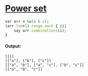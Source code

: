 [1]: http://rosettacode.org/wiki/Power_set

# [Power set][1]

```ruby
var arr = %w(a b c);
(arr.len+1).range.each { |i|
    say arr.combinations(i);
}
```

#### Output:
```
[[]]
[["a"], ["b"], ["c"]]
[["a", "b"], ["a", "c"], ["b", "c"]]
[["a", "b", "c"]]
```
